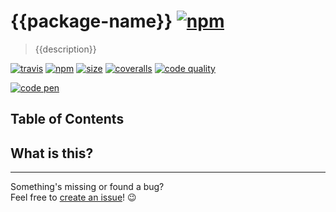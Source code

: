 # {{package-name}} [![npm](https://img.shields.io/npm/v/{{package-name}}.svg?style=flat-square)](https://www.npmjs.com/package/{{package-name}} "NPM package page")<!-- omit in toc -->

> {{description}}

[![travis](https://img.shields.io/travis/com/{{owner}}/{{package-name}}?style=flat-square)](https://travis-ci.com/{{owner}}/{{package-name}} "Latest Travis CI build")
[![npm](https://img.shields.io/npm/dm/{{package-name}}.svg?style=flat-square)](https://www.npmjs.com/package/{{package-name}} "Downloads per month, but who cares?")
[![size](https://img.shields.io/bundlephobia/minzip/{{package-name}}@latest?style=flat-square)](https://bundlephobia.com/result?p={{package-name}}@latest "minzipped size")
[![coveralls](https://img.shields.io/coveralls/github/{{owner}}/{{package-name}}?style=flat-square)](https://coveralls.io/github/{{owner}}/{{package-name}} "Code coverage")
[![code quality](https://img.shields.io/codeclimate/maintainability/{{owner}}/{{package-name}}?style=flat-square)](https://codeclimate.com/github/{{owner}}/{{package-name}}/maintainability "Code quality")

[![code pen](https://img.shields.io/badge/playground-link-blueviolet?style=flat-square)](https://codepen.io/raiondesu/pen/qBBPPom "Link to in-browser playground")

## Table of Contents<!-- omit in toc -->

## What is this?

---

Something's missing or found a bug?\
Feel free to [create an issue](https://github.com/{{owner}}/{{package-name}}/issues/new)! 😉
